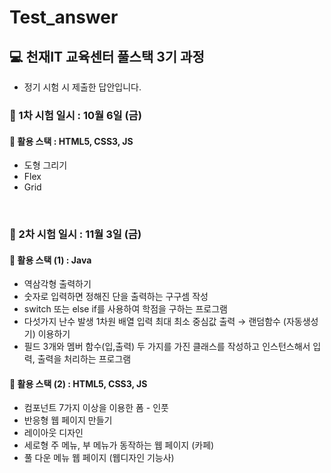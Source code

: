 # Test_answer

## :computer: 천재IT 교육센터 풀스택 3기 과정
* 정기 시험 시 제출한 답안입니다.

### :100: 1차 시험 일시 : 10월 6일 (금)
#### :pill: 활용 스택 : HTML5, CSS3, JS  
  * 도형 그리기
  * Flex
  * Grid
<br>

### :100: 2차 시험 일시 : 11월 3일 (금)
#### :pill: 활용 스택 (1) : Java
  * 역삼각형 출력하기
  * 숫자로 입력하면 정해진 단을 출력하는 구구셈 작성
  * switch 또는 else if를 사용하여 학점을 구하는 프로그램
  * 다섯가지 난수 발생 1차원 배열 입력 최대 최소 중심값 출력 → 랜덤함수 (자동생성기) 이용하기
  * 필드 3개와 멤버 함수(입,출력) 두 가지를 가진 클래스를 작성하고 인스턴스해서 입력, 출력을 처리하는 프로그램
#### :pill: 활용 스택 (2) : HTML5, CSS3, JS
  * 컴포넌트 7가지 이상을 이용한 폼 - 인풋
  * 반응형 웹 페이지 만들기
  * 레이아웃 디자인
  * 세로형 주 메뉴, 부 메뉴가 동작하는 웹 페이지 (카페)
  * 풀 다운 메뉴 웹 페이지 (웹디자인 기능사)
